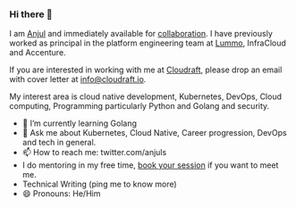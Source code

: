 ### Hi there 👋
I am [Anjul](https://anjul.dev) and immediately available for [collaboration](https://cal.com/anjul/consulting). I have previously worked as principal in the platform engineering team at [Lummo](https://www.linkedin.com/company/lummoindonesia), InfraCloud and Accenture. 

If you are interested in working with me at [Cloudraft](https://cloudraft.io), please drop an email with cover letter at info@cloudraft.io. 

My interest area is cloud native development, Kubernetes, DevOps, Cloud computing, Programming particularly Python and Golang and security.

- 🌱 I’m currently learning Golang
- 💬 Ask me about Kubernetes, Cloud Native, Career progression, DevOps and tech in general.
- 📫 How to reach me: twitter.com/anjuls
- I do mentoring in my free time, [book your session](https://anjul.dev/mentoring) if you want to meet me.
- Technical Writing (ping me to know more)
- 😄 Pronouns: He/Him
